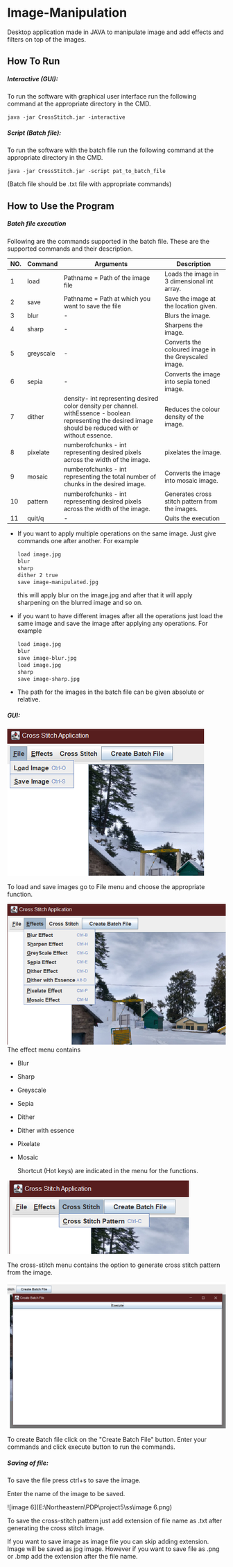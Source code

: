# Image-Manipulation
Desktop application made in JAVA to manipulate image and add effects and filters on top of the images.
## How To Run
##### Interactive (GUI):

To run the software with graphical user interface run the following command at the appropriate directory in the CMD.

    java -jar CrossStitch.jar -interactive

##### Script (Batch file):

To run the software with the batch file run the following command at the appropriate directory in the CMD.

```
java -jar CrossStitch.jar -script pat_to_batch_file
```

(Batch file should be .txt file with appropriate commands)



## How to Use the Program
##### Batch file execution

Following are the commands supported in the batch file.
These are the supported commands and their description.

| NO.  | Command                        | Arguments                                                    | Description                                          |
| :--- | ------------------------------ | ------------------------------------------------------------ | ---------------------------------------------------- |
| 1    | load <Pathname>                | Pathname = Path of the image file                            | Loads the image in 3 dimensional int array.          |
| 2    | save <Pathname>                | Pathname = Path at which you want to save the file           | Save the image at the location given.                |
| 3    | blur                           | -                                                            | Blurs the image.                                     |
| 4    | sharp                          | -                                                            | Sharpens the image.                                  |
| 5    | greyscale                      | -                                                            | Converts the coloured image in the Greyscaled image. |
| 6    | sepia                          | -                                                            | Converts the image into sepia toned image.           |
| 7    | dither <density> <withEssence> | density- int representing desired color density per channel. <br /> withEssence - boolean representing the desired image should be reduced with or without essence. | Reduces the colour density of the image.             |
| 8    | pixelate <numberofChunks>      | numberofchunks - int representing desired pixels across the width of the image. | pixelates the image.                                 |
| 9    | mosaic <numberofchunks>        | numberofchunks - int representing the total number of chunks in the desired image. | Converts the image into mosaic image.                |
| 10   | pattern <numberofchunks>       | numberofchunks - int representing desired pixels across the width of the image. | Generates cross stitch pattern from the images.      |
| 11   | quit/q                         | -                                                            | Quits the execution                                  |

- If you want to apply multiple operations on the same image. Just give commands one after another. For example

  ```
  load image.jpg
  blur
  sharp
  dither 2 true
  save image-manipulated.jpg
  ```

  this will apply blur on the image.jpg and after that it will apply sharpening on the blurred image and so on.

- if you want to have different images after all the operations just load the same image and save the image after applying any operations. For example

  ```
  load image.jpg
  blur
  save image-blur.jpg
  load image.jpg
  sharp
  save image-sharp.jpg
  ```


- The path for the images in the batch file can be given absolute or relative.



##### GUI:

![alt text](https://github.com/artikbharoliya/Image-Manipulation/blob/main/reference%20images/image%201.png)

To load and save images go to File menu and choose the appropriate function. 


![image 3](https://github.com/artikbharoliya/Image-Manipulation/blob/main/reference%20images/image%203.png)
The effect menu contains 

- Blur

- Sharp

- Greyscale

- Sepia

- Dither

- Dither with essence

- Pixelate

- Mosaic

  Shortcut (Hot keys) are indicated in the menu for the functions.
  
  
![image 4](https://github.com/artikbharoliya/Image-Manipulation/blob/main/reference%20images/image%204.png)



The cross-stitch menu contains the option to generate cross stitch pattern from the image.



![image 5](https://github.com/artikbharoliya/Image-Manipulation/blob/main/reference%20images/image%205.png)



To create Batch file click on the "Create Batch File" button. Enter your commands and click execute button to run the commands.

##### Saving of file:

To save the file press ctrl+s to save the image.

Enter the name of the image to be saved.

![image 6](E:\Northeastern\PDP\project5\ss\image 6.png)

To save the cross-stitch pattern just add extension of file name as .txt after generating the cross stitch image.

If you want to save image as image file you can skip adding extension. Image will be saved as jpg image. However if you want to save file as .png or .bmp add the extension after the file name.

